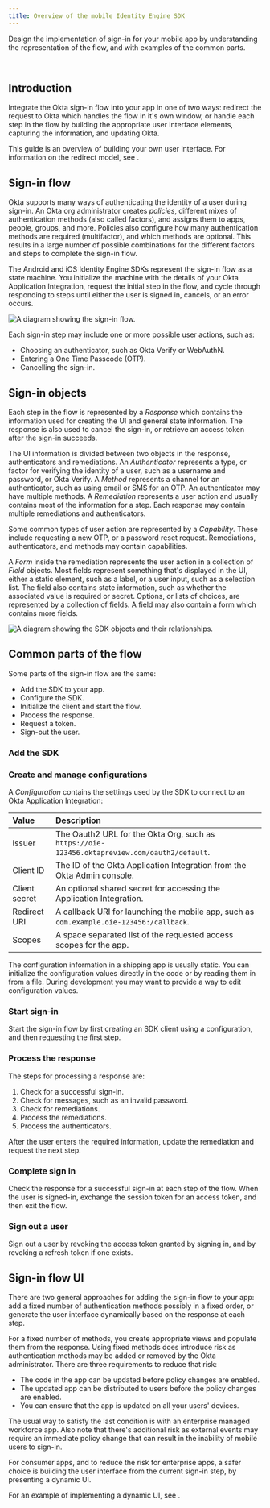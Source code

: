 ```yaml
---
title: Overview of the mobile Identity Engine SDK
---
```


<div class="oie-embedded-sdk">

Design the implementation of sign-in for your mobile app by understanding the
representation of the flow, and with examples of the common parts.

<ApiLifecycle access="ie" /><br>

## Introduction

Integrate the Okta sign-in flow into your app in one of two ways: redirect the request to
Okta which handles the flow in it's own window, or handle each step in the flow by
building the appropriate user interface elements, capturing the information, and updating
Okta.

This guide is an overview of building your own user interface. For information on the redirect model, see <StackSnippet snippet="redirectquickstart" inline />.

## Sign-in flow

Okta supports many ways of authenticating the identity of a user during sign-in. An Okta org administrator creates _policies_, different mixes of authentication methods (also
called factors), and assigns them to apps, people, groups, and more. Policies also
configure how many authentication methods are required (multifactor), and which methods
are optional. This results in a large number of possible combinations for the different
factors and steps to complete the sign-in flow.

The Android and iOS Identity Engine SDKs represent the sign-in flow as a state machine.
You initialize the machine with the details of your Okta Application Integration, request
the initial step in the flow, and cycle through responding to steps until either the user
is signed in, cancels, or an error occurs.

<div class="common-image-format">

![A diagram showing the sign-in flow.](/img/mobile-sdk/mobile-idx-basic-flow.png "A diagram that shows the sign-in flow.")

</div>

Each sign-in step may include one or more possible user actions, such as:
- Choosing an authenticator, such as Okta Verify or WebAuthN.
- Entering a One Time Passcode (OTP).
- Cancelling the sign-in.

## Sign-in objects

Each step in the flow is represented by a _Response_ which contains the information used
for creating the UI and general state information. The response is also used to cancel the
sign-in, or retrieve an access token after the sign-in succeeds.

The UI information is divided between two objects in the response, authenticators and
remediations. An _Authenticator_ represents a type, or factor for verifying the identity
of a user, such as a username and password, or Okta Verify. A _Method_ represents a
channel for an authenticator, such as using email or SMS for an OTP. An authenticator may
have multiple methods. A _Remediation_ represents a user action and usually contains most
of the information for a step. Each response may contain multiple remediations and
authenticators.

Some common types of user action are represented by a _Capability_. These include
requesting a new OTP, or a password reset request. Remediations, authenticators, and
methods may contain capabilities.

A _Form_ inside the remediation represents the user action in a collection of _Field_
objects. Most fields represent something that's displayed in the UI, either a static
element, such as a label, or a user input, such as a selection list. The field also
contains state information, such as whether the associated value is required or secret.
Options, or lists of choices, are represented by a collection of fields. A field may also
contain a form which contains more fields.

<div class="common-image-format">

![A diagram showing the SDK objects and their relationships.](/img/mobile-sdk/mobile-idx-objects.png "A diagram that shows the SDK objects for the sign in flow and the relationships between them.")

</div>

## Common parts of the flow

Some parts of the sign-in flow are the same:

- Add the SDK to your app.
- Configure the SDK.
- Initialize the client and start the flow.
- Process the response.
- Request a token.
- Sign-out the user.

### Add the SDK

<StackSnippet snippet="adddependency" />

### Create and manage configurations

A _Configuration_ contains the settings used by the SDK to connect to an Okta Application Integration:

| Value         | Description |
| :------------ | :---------- |
| Issuer        | The Oauth2 URL for the Okta Org, such as `https://oie-123456.oktapreview.com/oauth2/default`. |
| Client ID     | The ID of the Okta Application Integration from the Okta Admin console.  |
| Client secret | An optional shared secret for accessing the Application Integration. |
| Redirect URI  | A callback URI for launching the mobile app, such as `com.example.oie-123456:/callback`. |
| Scopes        | A space separated list of the requested access scopes for the app. |

The configuration information in a shipping app is usually static. You can initialize the
configuration values directly in the code or by reading them in from a file. During
development you may want to provide a way to edit configuration values.

<StackSnippet snippet="loadingaconfiguration" />

### Start sign-in

Start the sign-in flow by first creating an SDK client using a configuration, and then requesting the first step.

<StackSnippet snippet="initializingsdksession" />

### Process the response

The steps for processing a response are:
1. Check for a successful sign-in.
1. Check for messages, such as an invalid password.
1. Check for remediations.
1. Process the remediations.
1. Process the authenticators.

After the user enters the required information, update the remediation and request the next step.

<StackSnippet snippet="processresponse" />

### Complete sign in

Check the response for a successful sign-in at each step of the flow. When the user is
signed-in, exchange the session token for an access token, and then exit the flow.

<StackSnippet snippet="gettingatoken" />

### Sign out a user

Sign out a user by revoking the access token granted by signing in, and by revoking a
refresh token if one exists.

<StackSnippet snippet="signingout" />

## Sign-in flow UI

There are two general approaches for adding the sign-in flow to your app: add a fixed
number of authentication methods possibly in a fixed order, or generate the user interface
dynamically based on the response at each step.

For a fixed number of methods, you create appropriate views and populate them from the
response. Using fixed methods does introduce risk as authentication methods may be added
or removed by the Okta administrator. There are three requirements to reduce that risk:

- The code in the app can be updated before policy changes are enabled.
- The updated app can be distributed to users before the policy changes are enabled.
- You can ensure that the app is updated on all your users' devices.

The usual way to satisfy the last condition is with an enterprise managed workforce app.
Also note that there's additional risk as external events may require an immediate policy
change that can result in the inability of mobile users to sign-in.

For consumer apps, and to reduce the risk for enterprise apps, a safer choice is building
the user interface from the current sign-in step, by presenting a dynamic UI.

For an example of implementing a dynamic UI, see <StackSnippet snippet="dynamicuisample" inline />.

</div>
